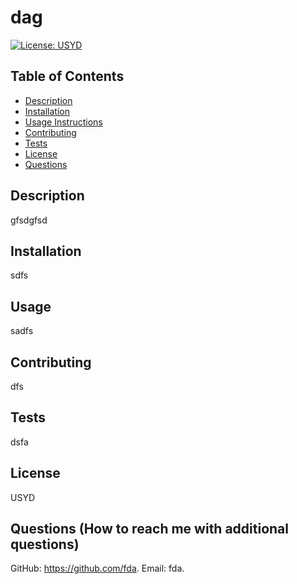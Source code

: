 # dag

  [![License: USYD](https://img.shields.io/badge/license-USYD-green)](https://www.sydney.edu.au/engage/industry-business-partnerships/license-our-intellectual-property.html)
  
  ## Table of Contents
  * [Description](#Description)
  * [Installation](#Installation)
  * [Usage Instructions](#Usage)
  * [Contributing](#Contributing)
  * [Tests](#Tests)
  * [License](#License)
  * [Questions](#Questions)

  ## Description 
  gfsdgfsd

  ## Installation 
  sdfs

  ## Usage 
  sadfs

  ## Contributing
  dfs

  ## Tests
  dsfa

  ## License 
  USYD

  ## Questions (How to reach me with additional questions)
  GitHub: https://github.com/fda.
  Email: fda. 
